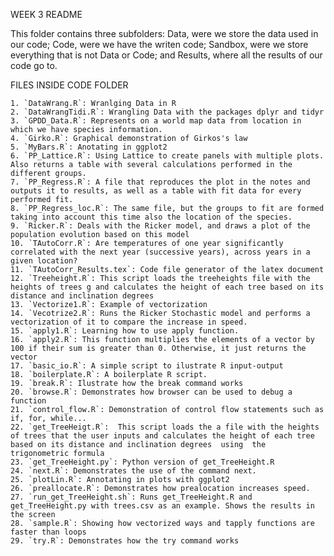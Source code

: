 WEEK 3 README

This folder contains three subfolders: Data, were we store the data used in our code;
Code, were we have the writen code; Sandbox, were we store everything that is not
Data or Code; and Results, where all the results of our code go to.

FILES INSIDE CODE FOLDER

	1. `DataWrang.R`: Wranlging Data in R
	2. `DataWrangTidi.R`: Wrangling Data with the packages dplyr and tidyr
	3. `GPDD_Data.R`: Represents on a world map data from location in which we have species information.
	4. `Girko.R`: Graphical demonstration of Girkos's law
	5. `MyBars.R`: Anotating in ggplot2
	6. `PP_Lattice.R`: Using Lattice to create panels with multiple plots. Also returns a table with several calculations performed in the different groups.
	7. `PP_Regress.R`: A file that reproduces the plot in the notes and outputs it to results, as well as a table with fit data for every performed fit.
	8. `PP_Regress_loc.R`: The same file, but the groups to fit are formed taking into account this time also the location of the species.  
	9. `Ricker.R`: Deals with the Ricker model, and draws a plot of the population evolution based on this model
	10. `TAutoCorr.R`: Are temperatures of one year significantly correlated with the next year (successive years), across years in a given location?
 	11. `TAutoCorr_Results.tex`: Code file generator of the latex document
	12. `Treeheight.R`: This script loads the treeheights file with the heights of trees g and calculates the height of each tree based on its distance and inclination degrees
	13. `Vectorize1.R`: Example of vectorization
	14. `Vecotrize2.R`: Runs the Ricker Stochastic model and performs a vectorization of it to compare the increase in speed. 
	15. `apply1.R`: Learning how to use apply function.
	16. `apply2.R`: This function multiplies the elements of a vector by 100 if their sum is greater than 0. Otherwise, it just returns the vector
	17. `basic_io.R`: A simple script to ilustrate R input-output 
	18. `boilerplate.R`: A boilerplate R script.
	19. `break.R`: Ilustrate how the break command works
	20. `browse.R`: Demonstrates how browser can be used to debug a function
	21. `control_flow.R`: Demonstration of control flow statements such as if, for, while... 
	22. `get_TreeHeigt.R`:  This script loads the a file with the heights of trees that the user inputs and calculates the height of each tree based on its distance and inclination degrees  using  the trigonometric formula 
	23. `get_TreeHeight.py`: Python version of get_TreeHeight.R
	24. `next.R`: Demonstrates the use of the command next.
	25. `plotLin.R`: Annotating in plots with ggplot2
	26. `preallocate.R`: Demonstrates how prealocation increases speed.
	27. `run_get_TreeHeight.sh`: Runs get_TreeHeight.R and get_TreeHeight.py with trees.csv as an example. Shows the results in the screen
	28. `sample.R`: Showing how vectorized ways and tapply functions are faster than loops
	29. `try.R`: Demonstrates how the try command works


